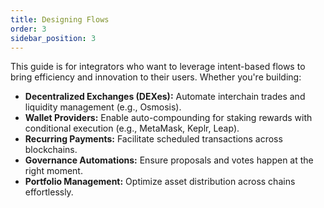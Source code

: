 ```yaml
---
title: Designing Flows
order: 3
sidebar_position: 3
---
```


This guide is for integrators who want to leverage intent-based flows to bring efficiency and innovation to their users. Whether you're building:

- **Decentralized Exchanges (DEXes):** Automate interchain trades and liquidity management (e.g., Osmosis).
- **Wallet Providers:** Enable auto-compounding for staking rewards with conditional execution (e.g., MetaMask, Keplr, Leap).
- **Recurring Payments:** Facilitate scheduled transactions across blockchains.
- **Governance Automations:** Ensure proposals and votes happen at the right moment.
- **Portfolio Management:** Optimize asset distribution across chains effortlessly.
